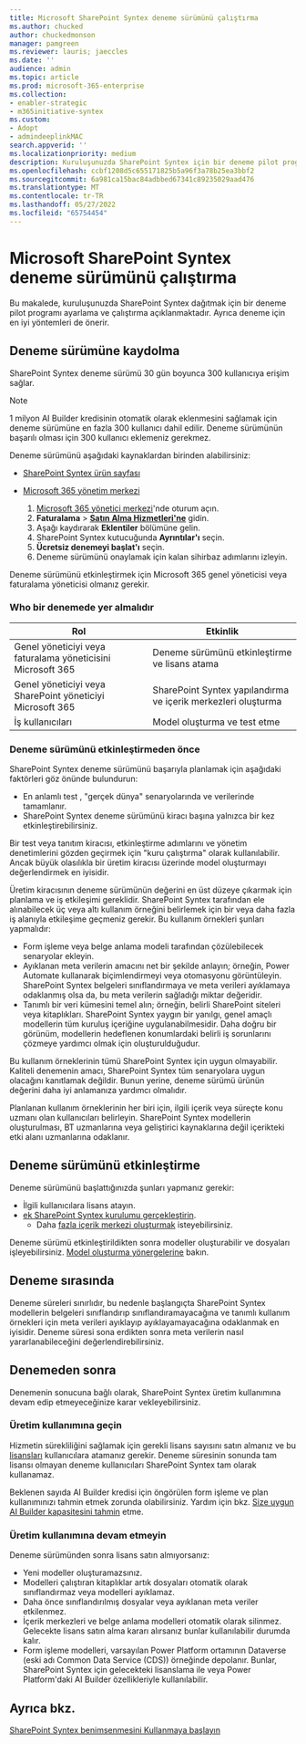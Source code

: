 ```yaml
---
title: Microsoft SharePoint Syntex deneme sürümünü çalıştırma
ms.author: chucked
author: chuckedmonson
manager: pamgreen
ms.reviewer: lauris; jaeccles
ms.date: ''
audience: admin
ms.topic: article
ms.prod: microsoft-365-enterprise
ms.collection:
- enabler-strategic
- m365initiative-syntex
ms.custom:
- Adopt
- admindeeplinkMAC
search.appverid: ''
ms.localizationpriority: medium
description: Kuruluşunuzda SharePoint Syntex için bir deneme pilot programı planlamayı, kaydolmayı ve çalıştırmayı öğrenin.
ms.openlocfilehash: ccbf1208d5c655171825b5a96f3a78b25ea3bbf2
ms.sourcegitcommit: 6a981ca15bac84adbbed67341c89235029aad476
ms.translationtype: MT
ms.contentlocale: tr-TR
ms.lasthandoff: 05/27/2022
ms.locfileid: "65754454"
---
```

# <a name="run-a-trial-of-microsoft-sharepoint-syntex"></a>Microsoft SharePoint Syntex deneme sürümünü çalıştırma

Bu makalede, kuruluşunuzda SharePoint Syntex dağıtmak için bir deneme pilot programı ayarlama ve çalıştırma açıklanmaktadır. Ayrıca deneme için en iyi yöntemleri de önerir.

## <a name="sign-up-for-a-trial"></a>Deneme sürümüne kaydolma

SharePoint Syntex deneme sürümü 30 gün boyunca 300 kullanıcıya erişim sağlar.

> [!NOTE]
> 1 milyon AI Builder kredisinin otomatik olarak eklenmesini sağlamak için deneme sürümüne en fazla 300 kullanıcı dahil edilir. Deneme sürümünün başarılı olması için 300 kullanıcı eklemeniz gerekmez.

Deneme sürümünü aşağıdaki kaynaklardan birinden alabilirsiniz:

- [SharePoint Syntex ürün sayfası](https://www.microsoft.com/microsoft-365/enterprise/sharepoint-syntex?activetab=pivot:overviewtab)

- [Microsoft 365 yönetim merkezi](https://admin.microsoft.com)
    1. [Microsoft 365 yönetici merkezi](https://admin.microsoft.com)'nde oturum açın.
    2. **Faturalama** > <a href="https://go.microsoft.com/fwlink/p/?linkid=868433" target="_blank">**Satın Alma Hizmetleri'ne**</a> gidin.
    3. Aşağı kaydırarak **Eklentiler** bölümüne gelin.
    4. SharePoint Syntex kutucuğunda **Ayrıntılar'ı** seçin.
    5. **Ücretsiz denemeyi başlat'ı** seçin.
    6. Deneme sürümünü onaylamak için kalan sihirbaz adımlarını izleyin.

Deneme sürümünü etkinleştirmek için Microsoft 365 genel yöneticisi veya faturalama yöneticisi olmanız gerekir.

### <a name="who-should-be-involved-in-a-trial"></a>Who bir denemede yer almalıdır

|Rol|Etkinlik|
|---|---|
|Genel yöneticiyi veya faturalama yöneticisini Microsoft 365|Deneme sürümünü etkinleştirme ve lisans atama|
|Genel yöneticiyi veya SharePoint yöneticiyi Microsoft 365|SharePoint Syntex yapılandırma ve içerik merkezleri oluşturma|
|İş kullanıcıları|Model oluşturma ve test etme|

### <a name="before-you-activate-a-trial"></a>Deneme sürümünü etkinleştirmeden önce

SharePoint Syntex deneme sürümünü başarıyla planlamak için aşağıdaki faktörleri göz önünde bulundurun:

- En anlamlı test , "gerçek dünya" senaryolarında ve verilerinde tamamlanır.
- SharePoint Syntex deneme sürümünü kiracı başına yalnızca bir kez etkinleştirebilirsiniz.

Bir test veya tanıtım kiracısı, etkinleştirme adımlarını ve yönetim denetimlerini gözden geçirmek için "kuru çalıştırma" olarak kullanılabilir. Ancak büyük olasılıkla bir üretim kiracısı üzerinde model oluşturmayı değerlendirmek en iyisidir.

Üretim kiracısının deneme sürümünün değerini en üst düzeye çıkarmak için planlama ve iş etkileşimi gereklidir. SharePoint Syntex tarafından ele alınabilecek üç veya altı kullanım örneğini belirlemek için bir veya daha fazla iş alanıyla etkileşime geçmeniz gerekir. Bu kullanım örnekleri şunları yapmalıdır:

- Form işleme veya belge anlama modeli tarafından çözülebilecek senaryolar ekleyin.
- Ayıklanan meta verilerin amacını net bir şekilde anlayın; örneğin, Power Automate kullanarak biçimlendirmeyi veya otomasyonu görüntüleyin. SharePoint Syntex belgeleri sınıflandırmaya ve meta verileri ayıklamaya odaklanmış olsa da, bu meta verilerin sağladığı miktar değeridir.
- Tanımlı bir veri kümesini temel alın; örneğin, belirli SharePoint siteleri veya kitaplıkları. SharePoint Syntex yaygın bir yanılgı, genel amaçlı modellerin tüm kuruluş içeriğine uygulanabilmesidir. Daha doğru bir görünüm, modellerin hedeflenen konumlardaki belirli iş sorunlarını çözmeye yardımcı olmak için oluşturulduğudur.

Bu kullanım örneklerinin tümü SharePoint Syntex için uygun olmayabilir. Kaliteli denemenin amacı, SharePoint Syntex tüm senaryolara uygun olacağını kanıtlamak değildir. Bunun yerine, deneme sürümü ürünün değerini daha iyi anlamanıza yardımcı olmalıdır.

Planlanan kullanım örneklerinin her biri için, ilgili içerik veya süreçte konu uzmanı olan kullanıcıları belirleyin. SharePoint Syntex modellerin oluşturulması, BT uzmanlarına veya geliştirici kaynaklarına değil içerikteki etki alanı uzmanlarına odaklanır.

## <a name="activate-a-trial"></a>Deneme sürümünü etkinleştirme

Deneme sürümünü başlattığınızda şunları yapmanız gerekir:

- İlgili kullanıcılara lisans atayın.
- [ek SharePoint Syntex kurulumu gerçekleştirin](set-up-content-understanding.md).
  - Daha [fazla içerik merkezi oluşturmak](create-a-content-center.md) isteyebilirsiniz.

Deneme sürümü etkinleştirildikten sonra modeller oluşturabilir ve dosyaları işleyebilirsiniz. [Model oluşturma yönergelerine](create-a-content-center.md) bakın.

## <a name="during-a-trial"></a>Deneme sırasında

Deneme süreleri sınırlıdır, bu nedenle başlangıçta SharePoint Syntex modellerin belgeleri sınıflandırıp sınıflandıramayacağına ve tanımlı kullanım örnekleri için meta verileri ayıklayıp ayıklayamayacağına odaklanmak en iyisidir. Deneme süresi sona erdikten sonra meta verilerin nasıl yararlanabileceğini değerlendirebilirsiniz.

## <a name="after-a-trial"></a>Denemeden sonra

Denemenin sonucuna bağlı olarak, SharePoint Syntex üretim kullanımına devam edip etmeyeceğinize karar vekleyebilirsiniz.

### <a name="proceed-to-production-use"></a>Üretim kullanımına geçin

Hizmetin sürekliliğini sağlamak için gerekli lisans sayısını satın almanız ve bu [lisansları](syntex-licensing.md) kullanıcılara atamanız gerekir. Deneme süresinin sonunda tam lisansı olmayan deneme kullanıcıları SharePoint Syntex tam olarak kullanamaz.

Beklenen sayıda AI Builder kredisi için öngörülen form işleme ve plan kullanımınızı tahmin etmek zorunda olabilirsiniz. Yardım için bkz. [Size uygun AI Builder kapasitesini tahmin](https://powerapps.microsoft.com/ai-builder-calculator/) etme.

### <a name="dont-proceed-to-production-use"></a>Üretim kullanımına devam etmeyin

Deneme sürümünden sonra lisans satın almıyorsanız:

- Yeni modeller oluşturamazsınız.
- Modelleri çalıştıran kitaplıklar artık dosyaları otomatik olarak sınıflandırmaz veya modelleri ayıklamaz.
- Daha önce sınıflandırılmış dosyalar veya ayıklanan meta veriler etkilenmez.
- İçerik merkezleri ve belge anlama modelleri otomatik olarak silinmez. Gelecekte lisans satın alma kararı alırsanız bunlar kullanılabilir durumda kalır.
- Form işleme modelleri, varsayılan Power Platform ortamının Dataverse (eski adı Common Data Service (CDS)) örneğinde depolanır. Bunlar, SharePoint Syntex için gelecekteki lisanslama ile veya Power Platform'daki AI Builder özellikleriyle kullanılabilir.

## <a name="see-also"></a>Ayrıca bkz.

[SharePoint Syntex benimsenmesini Kullanmaya başlayın](adoption-getstarted.md)
